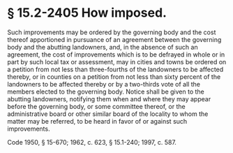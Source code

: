 # § 15.2-2405 How imposed.

<p>Such improvements may be ordered by the governing body and the cost thereof apportioned in pursuance of an agreement between the governing body and the abutting landowners, and, in the absence of such an agreement, the cost of improvements which is to be defrayed in whole or in part by such local tax or assessment, may in cities and towns be ordered on a petition from not less than three-fourths of the landowners to be affected thereby, or in counties on a petition from not less than sixty percent of the landowners to be affected thereby or by a two-thirds vote of all the members elected to the governing body. Notice shall be given to the abutting landowners, notifying them when and where they may appear before the governing body, or some committee thereof, or the administrative board or other similar board of the locality to whom the matter may be referred, to be heard in favor of or against such improvements.</p><p>Code 1950, § 15-670; 1962, c. 623, § 15.1-240; 1997, c. 587.</p>